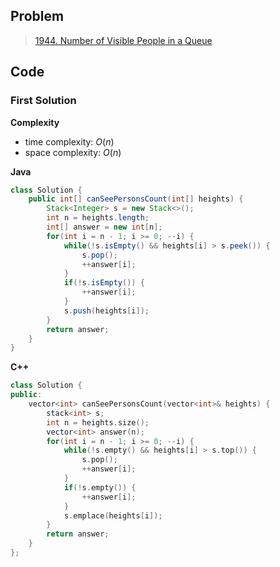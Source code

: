 ## Problem

> [1944. Number of Visible People in a Queue](https://leetcode.cn/problems/number-of-visible-people-in-a-queue/)

## Code

### First Solution

**Complexity**

- time complexity: $O(n)$
- space complexity: $O(n)$

**Java**

```java
class Solution {
    public int[] canSeePersonsCount(int[] heights) {
        Stack<Integer> s = new Stack<>();
        int n = heights.length;
        int[] answer = new int[n];
        for(int i = n - 1; i >= 0; --i) {
            while(!s.isEmpty() && heights[i] > s.peek()) {
                s.pop();
                ++answer[i];
            }
            if(!s.isEmpty()) {
                ++answer[i];
            }
            s.push(heights[i]);
        }
        return answer;
    }
}
```

**C++**

```c++
class Solution {
public:
    vector<int> canSeePersonsCount(vector<int>& heights) {
        stack<int> s;
        int n = heights.size();
        vector<int> answer(n);
        for(int i = n - 1; i >= 0; --i) {
            while(!s.empty() && heights[i] > s.top()) {
                s.pop();
                ++answer[i];
            }
            if(!s.empty()) {
                ++answer[i];
            }
            s.emplace(heights[i]);
        }
        return answer;
    }
};
```
